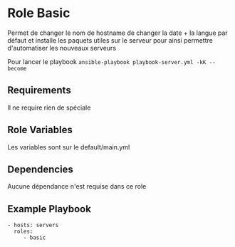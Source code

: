 Role Basic
=========

Permet de changer le nom de hostname de changer la date + la langue par défaut et installe les paquets utiles sur le serveur pour ainsi permettre d'automatiser les nouveaux serveurs

Pour lancer le playbook `ansible-playbook playbook-server.yml -kK --become`

Requirements
------------

Il ne require rien de spéciale

Role Variables
--------------

Les variables sont sur le default/main.yml

Dependencies
------------

Aucune dépendance n'est requise dans ce role

Example Playbook
----------------

    - hosts: servers
      roles:
         - basic
